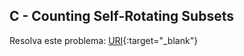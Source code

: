 
## C - Counting Self-Rotating Subsets

Resolva este problema:
[URI][uri-2347]{:target="_blank"}


[uri-2347]:     https://www.urionlinejudge.com.br/judge/pt/problems/view/2347


